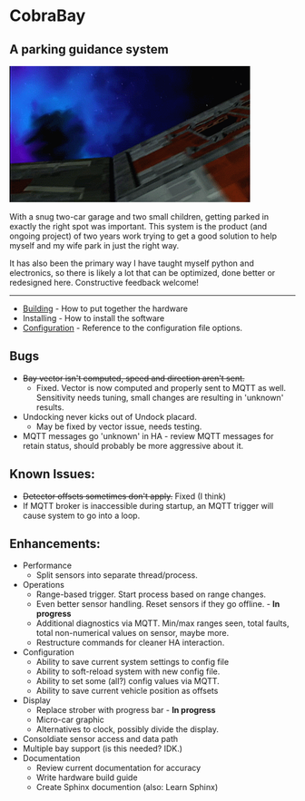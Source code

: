 # CobraBay
## A parking guidance system

![Launch!](docs/cb_launch.gif)

With a snug two-car garage and two small children, getting parked in exactly the right spot was important. This system
is the product (and ongoing project) of two years work trying to get a good solution to help myself and my wife park in
just the right way.

It has also been the primary way I have taught myself python and electronics, so there is likely a lot that can be 
optimized, done better or redesigned here. Constructive feedback welcome!

---
* [Building](docs/HARDWARE.md) - How to put together the hardware
* Installing - How to install the software
* [Configuration](docs/CONFIG.md) - Reference to the configuration file options.


## Bugs
* ~~Bay vector isn't computed, speed and direction aren't sent.~~
  * Fixed. Vector is now computed and properly sent to MQTT as well. Sensitivity needs tuning, small changes are resulting in 'unknown' results.
* Undocking never kicks out of Undock placard.
  * May be fixed by vector issue, needs testing.
* MQTT messages go 'unknown' in HA - review MQTT messages for retain status, should probably be more aggressive about it.

## Known Issues:
* ~~Detector offsets sometimes don't apply.~~ Fixed (I think)
* If MQTT broker is inaccessible during startup, an MQTT trigger will cause system to go into a loop.

## Enhancements:
* Performance
  * Split sensors into separate thread/process. 
* Operations
  * Range-based trigger. Start process based on range changes.
  * Even better sensor handling. Reset sensors if they go offline. - **In progress**
  * Additional diagnostics via MQTT. Min/max ranges seen, total faults, total non-numerical values on sensor, maybe more.
  * Restructure commands for cleaner HA interaction.
* Configuration
  * Ability to save current system settings to config file
  * Ability to soft-reload system with new config file.
  * Ability to set some (all?) config values via MQTT.
  * Ability to save current vehicle position as offsets
* Display
  * Replace strober with progress bar - **In progress** 
  * Micro-car graphic
  * Alternatives to clock, possibly divide the display.
* Consoldiate sensor access and data path 
* Multiple bay support (is this needed? IDK.)
* Documentation
  * Review current documentation for accuracy
  * Write hardware build guide
  * Create Sphinx documention (also: Learn Sphinx)



